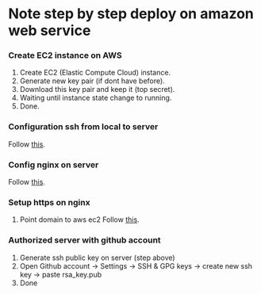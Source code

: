 # Note step by step deploy on amazon web service

### Create EC2 instance on AWS
1. Create EC2 (Elastic Compute Cloud) instance.
2. Generate new key pair (if dont have before).
3. Download this key pair and keep it (top secret).
4. Waiting until instance state change to running.
5. Done.

### Configuration ssh from local to server
Follow [this](https://github.com/moon-hai/steps-deploy-amazon/blob/master/SSH_TO_SERVER.md).

### Config nginx on server
Follow [this](https://github.com/moon-hai/steps-deploy-amazon/blob/master/BASIC_NGINX.md).

### Setup https on nginx
1. Point domain to aws ec2
Follow [this](https://github.com/moon-hai/steps-deploy-amazon/blob/master/SETUP_DOMAIN.md).


### Authorized server with github account
1. Generate ssh public key on server (step above)
2. Open Github account -> Settings -> SSH & GPG keys -> create new ssh key -> paste rsa_key.pub
3. Done
